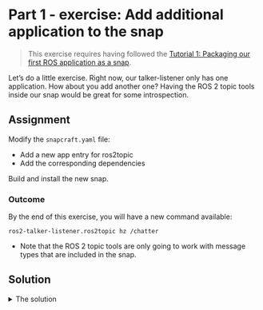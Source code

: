 Part 1 - exercise: Add additional application to the snap
=========================================================

> This exercise requires having followed the [Tutorial 1: Packaging our first ROS application as a snap](../packaging-ros-application-as-snap.md).

Let’s do a little exercise. Right now, our talker-listener only has one application. How about you add another one? Having the ROS 2 topic tools inside our snap would be great for some introspection.

## Assignment

Modify the `snapcraft.yaml` file:

* Add a new app entry for ros2topic
* Add the corresponding dependencies

Build and install the new snap.

### Outcome

By the end of this exercise, you will have a new command available:

```ros2-talker-listener.ros2topic hz /chatter```

* Note that the ROS 2 topic tools are only going to work with message types that are included in the snap.

## Solution

<details>
<summary>The solution</summary>

* Add `ros2topic` as a `stage-package` to have it available at run time:

``` diff
 parts:
  ros-demos:
    plugin: colcon
    source: https://github.com/ros2/demos.git
    source-branch: humble
    source-subdir: demo_nodes_cpp
-   stage-packages: [ros-humble-ros2launch]
+   stage-packages: [ros-humble-ros2launch, ros-humble-ros2topic]
```

We add our dependency (`ros-humble-ros2topic`) to the `stage-packages` list. `Stage-packages` are packages that are required to run the part. Here we decided to add our dependency to our already existing `ros-demos` part for simplicity. Alternatively, we could have created an additional empty part simply to add our `stage-packages` dependency.

* Add an additional app:

```diff
apps:
  ros2-talker-listener:
    command: opt/ros/humble/bin/ros2 launch talker-listener talker_listener.launch.py
    daemon: simple
    plugs: [network, network-bind]
    extensions: [ros2-humble]

+ ros2topic:
+   command: opt/ros/humble/bin/ros2 topic
+   plugs: [network, network-bind]
+   extensions: [ros2-humble]
```

We added another application entry to our snap. We kept the plugs and extensions and simply exposed the `ros2 topic` command.

* Build and install the new snap:

```bash
snapcraft
sudo snap install ros2-talker-listener_0.1_*.snap --dangerous
```

Make sure everything works:

```bash
$ ros2-talker-listener.ros2topic hz /chatter
average rate: 1.000 min: 0.999s max: 1.000s std dev: 0.00049s window: 3
```

</details>
